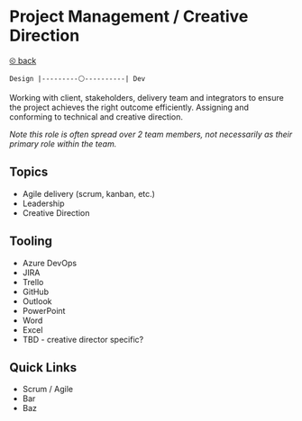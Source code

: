 # Project Management / Creative Direction

[&olt; back](../README.md)

`Design |---------⚪----------| Dev`

Working with client, stakeholders, delivery team and integrators to ensure the project achieves the right outcome efficiently.  Assigning and conforming to technical and creative direction.

_Note this role is often spread over 2 team members, not necessarily as their primary role within the team._

## Topics

* Agile delivery (scrum, kanban, etc.)
* Leadership
* Creative Direction

## Tooling

* Azure DevOps
* JIRA
* Trello
* GitHub
* Outlook
* PowerPoint
* Word
* Excel
* TBD - creative director specific?

## Quick Links

* Scrum / Agile
* Bar
* Baz